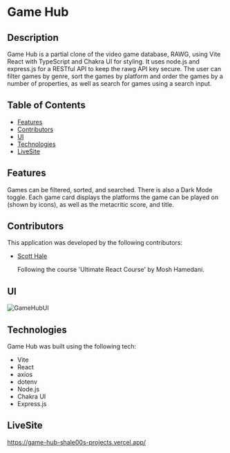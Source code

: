 # Game Hub

## Description

Game Hub is a partial clone of the video game database, RAWG, using Vite React with TypeScript and Chakra UI for styling. It uses node.js and express.js for a RESTful API to keep the rawg API key secure. The user can filter games by genre, sort the games by platform and order the games by a number of properties, as well as search for games using a search input.

## Table of Contents

- [Features](#features)
- [Contributors](#contributors)
- [UI](#ui)
- [Technologies](#technologies)
- [LiveSite](#livesite)

## Features

Games can be filtered, sorted, and searched. There is also a Dark Mode toggle. Each game card displays the platforms the game can be played on (shown by icons), as well as the metacritic score, and title.

## Contributors

This application was developed by the following contributors:

- [Scott Hale](https://github.com/shale00)

  Following the course 'Ultimate React Course' by Mosh Hamedani.

## UI


![GameHubUI](https://github.com/shale00/game-hub/assets/123425315/c70feeb0-e0e5-4f4c-80ad-d8f0ff21a642)



## Technologies

Game Hub was built using the following tech:

- Vite
- React
- axios
- dotenv
- Node.js
- Chakra UI
- Express.js


## LiveSite

https://game-hub-shale00s-projects.vercel.app/
